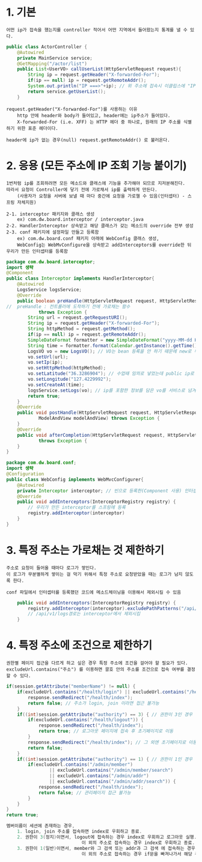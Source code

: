 # 1. 기본
    어떤 ip가 접속을 했는지를 controller 적어서 어떤 지역에서 들어왔는지 통계를 낼 수 있다.
```java
public class ActorController {
	@Autowired
	private MainService service;
	@GetMapping("/actor/list")
	public List<UserVO> callUserList(HttpServletRequest request){
		String ip = request.getHeader("X-forwarded-For");
		if(ip == null) ip = request.getRemoteAddr();
		System.out.println("IP ===>"+ip); // 위 주소에 접속시 이클립스에 "IP ===> ~ " 출력됨
		return service.getUserList();
	}
```
    request.getHeader("X-forwarded-For")를 사용하는 이유
        http 안에 header와 body가 들어있고, header에는 ip주소가 들어있다.
        X-forwarded-For (i.e. XFF) 는 HTTP 헤더 중 하나로, 원래의 IP 주소를 식별하기 위한 표준 헤더이다.

    header에 ip가 없는 경우(null) request.getRemoteAddr() 로 불러온다.


# 2. 응용 (모든 주소에 IP 조회 기능 붙이기)
    1번처럼 ip를 조회하려면 모든 메소드와 클래스에 기능을 추가해야 되므로 지저분해진다.
    따라서 요청이 Controller에 닿기 전에 가로채서 ip를 출력하게 만든다.
        (사용자가 요청을 서버에 보낼 때 마다 중간에 요청을 가로챌 수 있음(인터셉터) - 스프링 자체지원)

    2-1. interceptor 패키지와 클래스 생성
        ex) com.dw.board.interceptor / interceptor.java
    2-2. HandlerInterceptor 상속받고 해당 클래스가 갖는 메소드의 override 전부 생성
    2-3. conf 패키지에 설정파일 만들고 등록함
        ex) com.dw.board.conf 패키지 아래에 WebConfig 클래스 생성,
        WebConfig는 WebMvConfigure을 상속받고 addInterceptors를 override한 뒤 우리가 만든 인터셉터를 등록함
```java
package com.dw.board.interceptor;
import 생략
@Component 
public class Interceptor implements HandlerInterceptor{
	@Autowired
	LogsService logsService;
	@Override
	public boolean preHandle(HttpServletRequest request, HttpServletResponse response, Object handler)
//	preHandle : 컨트롤러에 도착하기 전에 가로채는 함수
			throws Exception {
		String url = request.getRequestURI();
		String ip = request.getHeader("X-forwarded-For");
		String httpMethod = request.getMethod();
		if(ip == null) ip = request.getRemoteAddr();
		SimpleDateFormat formatter = new SimpleDateFormat("yyyy-MM-dd HH:mm:ss", Locale.KOREA); // 한국 시간으로 강제로 맞춤
		String time = formatter.format(Calendar.getInstance().getTime());
		LogsVO vo = new LogsVO(); // VO는 bean 등록을 안 하기 때문에 new로 부름
		vo.setUrl(url);
		vo.setIp(ip);
		vo.setHttpMethod(httpMethod);
		vo.setLatitude("36.3286904"); // 수업때 임의로 넣었는데 public ip로 위도, 경도를 변환해서 위치를 갖고 올 수 있다.
		vo.setLongitude("127.4229992");
		vo.setCreateAt(time);
		logsService.setLogs(vo); // ip를 포함한 정보를 담은 vo를 서비스로 넘겨서 이력을 남기고 관리할 것임
		return true;
	}
	@Override
	public void postHandle(HttpServletRequest request, HttpServletResponse response, Object handler,
			ModelAndView modelAndView) throws Exception {
	}
	@Override
	public void afterCompletion(HttpServletRequest request, HttpServletResponse response, Object handler, Exception ex)
			throws Exception {
	}
}
```
```java
package com.dw.board.conf;
import 생략
@Configuration
public class WebConfig implements WebMvcConfigurer{
	@Autowired
	private Interceptor interceptor; // 빈으로 등록한(Component 사용) 인터셉터 연결
	@Override
	public void addInterceptors(InterceptorRegistry registry) {
		// 우리가 만든 interceptor를 스프링에 등록
		registry.addInterceptor(interceptor)
	}
}
```

# 3. 특정 주소는 가로채는 것 제한하기
    주소로 요청이 들어올 때마다 로그가 쌓인다. 
    이 로그가 무분별하게 쌓이는 걸 막기 위해서 특정 주소로 요청받았을 때는 로그가 남지 않도록 한다.

    conf 파일에서 인터셉터를 등록했던 코드에 메소드체이닝을 이용해서 제외시킬 수 있음
```java
	public void addInterceptors(InterceptorRegistry registry) {
		registry.addInterceptor(interceptor).excludePathPatterns("/api/v1/logs"); 
		// /api/v1/logs경로는 interceptor에서 제외시킴
	}
```

# 4. 특정 주소에 조건으로 제한하기
	권한별 페이지 접근을 다르게 하고 싶은 경우 특정 주소에 조건을 걸어야 할 필요가 있다.
	excludeUrl.contains("주소") 를 이용하면 괄호 안의 주소를 조건으로 접속 여부를 결정할 수 있다.
```java
if(session.getAttribute("memberName") != null) {
	if(excludeUrl.contains("/health/login") || excludeUrl.contains("/health/join")) {
		response.sendRedirect("/health/index");
		return false; // 주소가 login, join 이라면 접근 불가능
	}
	if((int)session.getAttribute("authority") == 3) { // 권한이 3인 경우
		if(excludeUrl.contains("/health/logout")) {
			response.sendRedirect("/health/index");
			return true; // 로그아웃 페이지에 접속 후 초기페이지로 이동
		}
		response.sendRedirect("/health/index"); // 그 외엔 초기페이지로 이동
		return false;
	}
	if((int)session.getAttribute("authority") == 1) { // 권한이 1인 경우
		if(excludeUrl.contains("/admin/member") 
				|| excludeUrl.contains("/admin/member/search")
				|| excludeUrl.contains("/admin/addr")
				|| excludeUrl.contains("/admin/addr/search")) {
			response.sendRedirect("/health/index");
			return false; // 관리페이지 접근 불가능
		}
	}
}
return true;

멤버이름이 세션에 존재하는 경우,
	1. login, join 주소를 접속하면 index로 우회하고 종료.
	2. 권한이 3(정지)이면서, logout에 접속하는 경우 index로 우회하고 로그아웃 실행.
							이 외의 주소로 접속하는 경우 index로 우회하고 종료.
	3. 권한이 1(일반)이면서, member와 그 검색 또는 addr과 그 검색 에 접속하는 경우 index로 우회하고 종료.
							이 외의 주소로 접속하는 경우 if문을 빠져나가서 해당 주소로 접속됨.
```